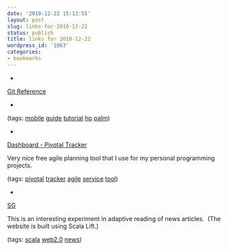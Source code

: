 ```yaml
---
date: '2010-12-22 15:13:55'
layout: post
slug: links-for-2010-12-22
status: publish
title: links for 2010-12-22
wordpress_id: '1063'
categories:
- bookmarks
---
```


  *


[Git Reference](http://gitref.org/remotes/#fetch)


  *

(tags: [mobile](http://www.delicious.com/eob/mobile) [guide](http://www.delicious.com/eob/guide) [tutorial](http://www.delicious.com/eob/tutorial) [hp](http://www.delicious.com/eob/hp) [palm](http://www.delicious.com/eob/palm))


  *


[Dashboard - Pivotal Tracker](https://www.pivotaltracker.com/dashboard)


Very nice free agile planning tool that I use for my personal programming projects.


(tags: [pivotal](http://www.delicious.com/eob/pivotal) [tracker](http://www.delicious.com/eob/tracker) [agile](http://www.delicious.com/eob/agile) [service](http://www.delicious.com/eob/service) [tool](http://www.delicious.com/eob/tool))


  *


[SG](http://social-guardian.bruntonspall.staxapps.net/)


This is an interesting experiment in adaptive reading of news articles.  (The website is built using Scala Lift.)


(tags: [scala](http://www.delicious.com/eob/scala) [web2.0](http://www.delicious.com/eob/web2.0) [news](http://www.delicious.com/eob/news))




